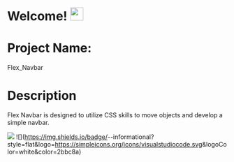 # Welcome! <img src="https://raw.githubusercontent.com/MartinHeinz/MartinHeinz/master/wave.gif" width="30px">

# Project Name:
Flex_Navbar

# Description
Flex Navbar is designed to utilize CSS skills to move objects and develop a simple navbar.

![](https://img.shields.io/badge/<Code>-<CSS>-informational?style=flat&logo=<https://simpleicons.org/icons/visualstudiocode.svg>&logoColor=white&color=2bbc8a)
![](https://img.shields.io/badge/<Editor>-<VS Code>-informational?style=flat&logo=<https://simpleicons.org/icons/visualstudiocode.svg>&logoColor=white&color=2bbc8a)
